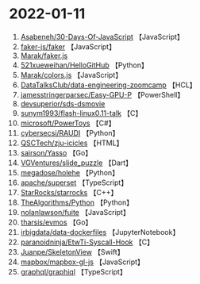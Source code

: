# 2022-01-11

1. [Asabeneh/30-Days-Of-JavaScript](https://github.com/Asabeneh/30-Days-Of-JavaScript) 【JavaScript】
2. [faker-js/faker](https://github.com/faker-js/faker) 【JavaScript】
3. [Marak/faker.js](https://github.com/Marak/faker.js) 
4. [521xueweihan/HelloGitHub](https://github.com/521xueweihan/HelloGitHub) 【Python】
5. [Marak/colors.js](https://github.com/Marak/colors.js) 【JavaScript】
6. [DataTalksClub/data-engineering-zoomcamp](https://github.com/DataTalksClub/data-engineering-zoomcamp) 【HCL】
7. [jamesstringerparsec/Easy-GPU-P](https://github.com/jamesstringerparsec/Easy-GPU-P) 【PowerShell】
8. [devsuperior/sds-dsmovie](https://github.com/devsuperior/sds-dsmovie) 
9. [sunym1993/flash-linux0.11-talk](https://github.com/sunym1993/flash-linux0.11-talk) 【C】
10. [microsoft/PowerToys](https://github.com/microsoft/PowerToys) 【C#】
11. [cybersecsi/RAUDI](https://github.com/cybersecsi/RAUDI) 【Python】
12. [QSCTech/zju-icicles](https://github.com/QSCTech/zju-icicles) 【HTML】
13. [sairson/Yasso](https://github.com/sairson/Yasso) 【Go】
14. [VGVentures/slide_puzzle](https://github.com/VGVentures/slide_puzzle) 【Dart】
15. [megadose/holehe](https://github.com/megadose/holehe) 【Python】
16. [apache/superset](https://github.com/apache/superset) 【TypeScript】
17. [StarRocks/starrocks](https://github.com/StarRocks/starrocks) 【C++】
18. [TheAlgorithms/Python](https://github.com/TheAlgorithms/Python) 【Python】
19. [nolanlawson/fuite](https://github.com/nolanlawson/fuite) 【JavaScript】
20. [tharsis/evmos](https://github.com/tharsis/evmos) 【Go】
21. [irbigdata/data-dockerfiles](https://github.com/irbigdata/data-dockerfiles) 【JupyterNotebook】
22. [paranoidninja/EtwTi-Syscall-Hook](https://github.com/paranoidninja/EtwTi-Syscall-Hook) 【C】
23. [Juanpe/SkeletonView](https://github.com/Juanpe/SkeletonView) 【Swift】
24. [mapbox/mapbox-gl-js](https://github.com/mapbox/mapbox-gl-js) 【JavaScript】
25. [graphql/graphiql](https://github.com/graphql/graphiql) 【TypeScript】

